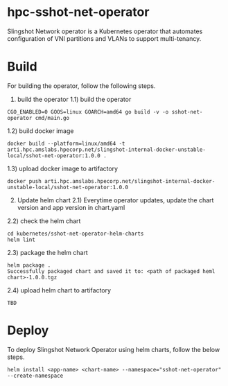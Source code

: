 # hpc-sshot-net-operator
Slingshot Network operator is a Kubernetes operator that automates configuration of VNI partitions and VLANs to support multi-tenancy.

# Build
For building the operator, follow the following steps.
1) build the operator
1.1) build the operator
```
CGO_ENABLED=0 GOOS=linux GOARCH=amd64 go build -v -o sshot-net-operator cmd/main.go
```

1.2) build docker image
```
docker build --platform=linux/amd64 -t arti.hpc.amslabs.hpecorp.net/slingshot-internal-docker-unstable-local/sshot-net-operator:1.0.0 .
```

1.3) upload docker image to artifactory
```
docker push arti.hpc.amslabs.hpecorp.net/slingshot-internal-docker-unstable-local/sshot-net-operator:1.0.0
```

2) Update helm chart
2.1) Everytime operator updates, update the chart version and app version in chart.yaml

2.2) check the helm chart
```
cd kubernetes/sshot-net-operator-helm-charts
helm lint
```
2.3) package the helm chart
```
helm package .
Successfully packaged chart and saved it to: <path of packaged heml chart>-1.0.0.tgz
```
2.4) upload helm chart to artifactory
```
TBD
```

# Deploy
To deploy Slingshot Network Operator using helm charts, follow the below steps.
```
helm install <app-name> <chart-name> --namespace="sshot-net-operator" --create-namespace 
```

